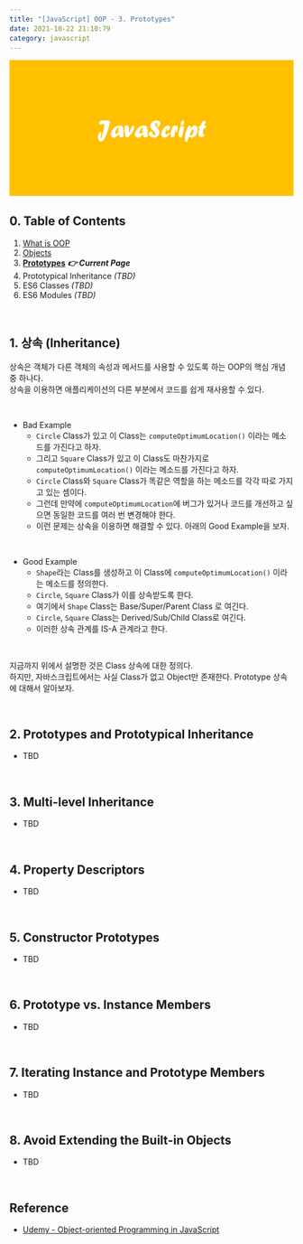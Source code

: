 ```yaml
---
title: "[JavaScript] OOP - 3. Prototypes"
date: 2021-10-22 21:10:79
category: javascript
---
```


![](images/javascript.png)

## 0. Table of Contents

1. [What is OOP](/JavaScript/oop-1/) 
2. [Objects](/JavaScript/oop-2/)
3. **[Prototypes](/JavaScript/oop-3/)** ***👉 Current Page***
4. Prototypical Inheritance *(TBD)*
5. ES6 Classes *(TBD)*
6. ES6 Modules *(TBD)*

<br />

## 1. 상속 (Inheritance)

상속은 객체가 다른 객체의 속성과 메서드를 사용할 수 있도록 하는 OOP의 핵심 개념 중 하나다.  
상속을 이용하면 애플리케이션의 다른 부분에서 코드를 쉽게 재사용할 수 있다.

<br />

- Bad Example
    - `Circle` Class가 있고 이 Class는 `computeOptimumLocation()` 이라는 메소드를 가진다고 하자.
    - 그리고 `Square` Class가 있고 이 Class도 마찬가지로 `computeOptimumLocation()` 이라는 메소드를 가진다고 하자.
    - `Circle` Class와 `Square` Class가 똑같은 역할을 하는 메소드를 각각 따로 가지고 있는 셈이다.
    - 그런데 만약에 `computeOptimumLocation`에 버그가 있거나 코드를 개선하고 싶으면 동일한 코드를 여러 번 변경해야 한다.
    - 이런 문제는 상속을 이용하면 해결할 수 있다. 아래의 Good Example을 보자.

<br />

- Good Example
    - `Shape`라는 Class를 생성하고 이 Class에 `computeOptimumLocation()` 이라는 메소드를 정의한다.
    - `Circle`, `Square` Class가 이를 상속받도록 한다.
    - 여기에서 `Shape` Class는 Base/Super/Parent Class 로 여긴다.
    - `Circle`, `Square` Class는 Derived/Sub/Child Class로 여긴다.
    - 이러한 상속 관계를 IS-A 관계라고 한다.

<br />
    
지금까지 위에서 설명한 것은 Class 상속에 대한 정의다.  
하지만, 자바스크립트에서는 사실 Class가 없고 Object만 존재한다. Prototype 상속에 대해서 알아보자. 

<br />

## 2. Prototypes and Prototypical Inheritance

- TBD

<br />

## 3. Multi-level Inheritance

- TBD

<br />

## 4. Property Descriptors

- TBD

<br />

## 5. Constructor Prototypes

- TBD

<br />

## 6. Prototype vs. Instance Members

- TBD

<br />

## 7. Iterating Instance and Prototype Members

- TBD

<br />

## 8. Avoid Extending the Built-in Objects

- TBD

<br />

## Reference

- [Udemy - Object-oriented Programming in JavaScript](https://www.udemy.com/course/javascript-object-oriented-programming/)